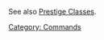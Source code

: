 See also [Prestige Classes](:Category:_Prestige_Classes.md "wikilink").

[Category: Commands](Category:_Commands "wikilink")
